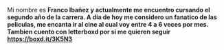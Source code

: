 Mi nombre es <strong> Franco Ibañez <strong> y actualmente me encuentro cursando el segundo año de la carrera.
A dia de hoy me considero un fanatico de las peliculas, me encanta ir al cine al cual voy entre 4 a 6 veces por mes. Tambien cuento con letterboxd por si me quieren seguir https://boxd.it/3K5N3
 

